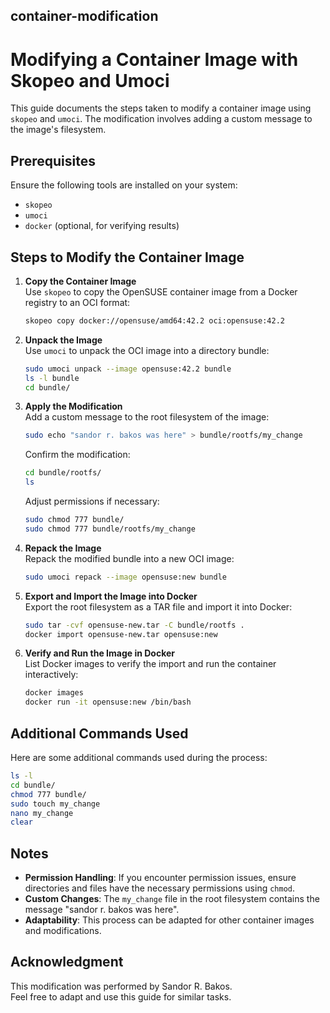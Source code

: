 ## container-modification

# Modifying a Container Image with Skopeo and Umoci

This guide documents the steps taken to modify a container image using `skopeo` and `umoci`. The modification involves adding a custom message to the image's filesystem.

## Prerequisites

Ensure the following tools are installed on your system:
- `skopeo`
- `umoci`
- `docker` (optional, for verifying results)

## Steps to Modify the Container Image

1. **Copy the Container Image**  
   Use `skopeo` to copy the OpenSUSE container image from a Docker registry to an OCI format:
   ```bash
   skopeo copy docker://opensuse/amd64:42.2 oci:opensuse:42.2
   ```

2. **Unpack the Image**  
   Use `umoci` to unpack the OCI image into a directory bundle:
   ```bash
   sudo umoci unpack --image opensuse:42.2 bundle
   ls -l bundle
   cd bundle/
   ```

3. **Apply the Modification**  
   Add a custom message to the root filesystem of the image:
   ```bash
   sudo echo "sandor r. bakos was here" > bundle/rootfs/my_change
   ```

   Confirm the modification:
   ```bash
   cd bundle/rootfs/
   ls
   ```

   Adjust permissions if necessary:
   ```bash
   sudo chmod 777 bundle/
   sudo chmod 777 bundle/rootfs/my_change
   ```

4. **Repack the Image**  
   Repack the modified bundle into a new OCI image:
   ```bash
   sudo umoci repack --image opensuse:new bundle
   ```

5. **Export and Import the Image into Docker**  
   Export the root filesystem as a TAR file and import it into Docker:
   ```bash
   sudo tar -cvf opensuse-new.tar -C bundle/rootfs .
   docker import opensuse-new.tar opensuse:new
   ```

6. **Verify and Run the Image in Docker**  
   List Docker images to verify the import and run the container interactively:
   ```bash
   docker images
   docker run -it opensuse:new /bin/bash
   ```

## Additional Commands Used

Here are some additional commands used during the process:
```bash
ls -l
cd bundle/
chmod 777 bundle/
sudo touch my_change
nano my_change
clear
```

## Notes

- **Permission Handling**: If you encounter permission issues, ensure directories and files have the necessary permissions using `chmod`.
- **Custom Changes**: The `my_change` file in the root filesystem contains the message "sandor r. bakos was here".
- **Adaptability**: This process can be adapted for other container images and modifications.

## Acknowledgment

This modification was performed by Sandor R. Bakos.  
Feel free to adapt and use this guide for similar tasks.
